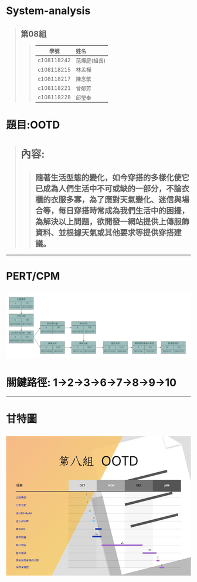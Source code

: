 # System-analysis

>## 第08組
>>  學號       |  姓名   
>> ------------|:-----
>> c108118242  | 范燁庭(組長)
>> c108118215  | 林孟樺
>> c108118217  | 陳念歆
>> c108118221  | 曾郁芳
>> c108118228  | 邱瑩奉

# 題目:OOTD
># 內容:
>>## 隨著生活型態的變化，如今穿搭的多樣化使它已成為人們生活中不可或缺的一部分，不論衣櫃的衣服多寡，為了應對天氣變化、迷信與場合等，每日穿搭時常成為我們生活中的困擾，為解決以上問題，欲開發一網站提供上傳服飾資料、並根據天氣或其他要求等提供穿搭建議。
------------------------------------------

# PERT/CPM
## ![PERT/CPM](FinalProjectPert.jpeg)
# 關鍵路徑:  1->2->3->6->7->8->9->10

------------------------------------------
# 甘特圖
## ![Gantt](FinalProjectGantt.jpg) 
